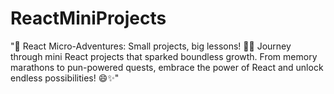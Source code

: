 # ReactMiniProjects
"🌟 React Micro-Adventures: Small projects, big lessons! 🚀💡 Journey through mini React projects that sparked boundless growth. From memory marathons to pun-powered quests, embrace the power of React and unlock endless possibilities! 😄✨"
